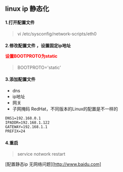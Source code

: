 ## linux ip 静态化
#### 1.打开配置文件
>vi /etc/sysconfig/network-scripts/eth0

#### 2.修改配置文件 ，设置固定ip地址 <p style='color:red'>设置BOOTPROTO为static</p>
>BOOTPROTO='static'

#### 3.添加配置文件  
  + dns
  + ip地址
  + 网关
  + 子网掩码 RedHat，不同版本的Linux的配置是不一样的

```
DNS1=192.168.0.1
IPADDR=192.168.1.122
GATEWAY=192.168.1.1
PREFIX=24
```
#### 4.重启
>service notwork restart

[配置静态ip 无网络问题][http://www.baidu.com]